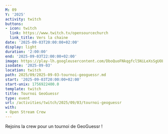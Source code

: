 ```yaml
---
M: 09
Y: '2025'
activity: twitch
buttons:
- icon: twitch
  link: https://www.twitch.tv/opensourcechurch
  link_title: Vers la chaine
date: '2025-09-03T20:00:00+02:00'
display: light
duration: '2:00:00'
end: '2025-09-03T22:00:00+02:00'
image: https://play-lh.googleusercontent.com/DboQuoFNkqgfcl5NiLeXsSgUOLo1F_BMe0g9ZBQBFzq5GpX5M1o7LbJeMgocXmbfy8Y
isodate: '2025-09-03'
location: twitch
path: 2025/09/2025-09-03-tournoi-geoguessr.md
start: '2025-09-03T20:00:00+02:00'
start-unix: 1756922400.0
template: twitch
title: Tournoi GeoGuessr
type: event
url: /activities/twitch/2025/09/03/tournoi-geoguessr
with:
- Open Stream Crew
---
```

Rejoins la crew pour un tournoi de GeoGuessr !